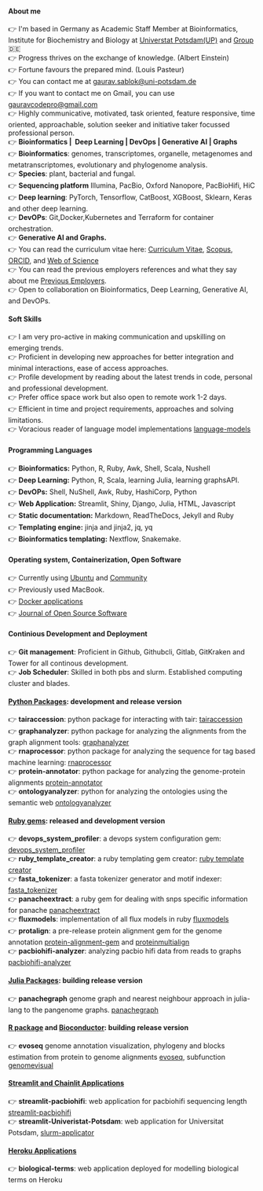 #### About me

:point_right: I'm based in Germany as Academic Staff Member at Bioinformatics, Institute for Biochemistry and Biology at [Universtat Potsdam(UP)](https://www.uni-potsdam.de/de/) and [Group](https://www.uni-potsdam.de/en/ibb-bioinformatik/members/gaurav-sablok) :de: \
:point_right:  Progress thrives on the exchange of knowledge. (Albert Einstein) \
:point_right:  Fortune favours the prepared mind. (Louis Pasteur) \
:point_right:  You can contact me at [gaurav.sablok@uni-potsdam.de](mailto:gaurav.sablok@uni-potsdam.de)  \
:point_right: If you want to contact me on Gmail, you can use [gauravcodepro@gmail.com](mailto:gauravcodepro@gmail.com) \
:point_right: Highly communicative, motivated, task oriented, feature responsive, time oriented, approachable, solution seeker and initiative taker focussed professional person. \
:point_right: **Bioinformatics |  Deep Learning | DevOps | Generative AI | Graphs** \
:point_right: **Bioinformatics**: genomes, transcriptomes, organelle, metagenomes and metatranscriptomes, evolutionary and phylogenome analysis. \
:point_right: **Species**: plant, bacterial and fungal. \
:point_right: **Sequencing platform** Illumina, PacBio, Oxford Nanopore, PacBioHifi, HiC \
:point_right: **Deep learning**: PyTorch, Tensorflow, CatBoost, XGBoost, Sklearn, Keras and other deep learning. \
:point_right: **DevOPs**: Git,Docker,Kubernetes and Terraform for container orchestration. \
:point_right: **Generative AI and Graphs.** \
:point_right: You can read the curriculum vitae here: [Curriculum Vitae](https://drive.google.com/file/d/10M2skWJsLLx_-Hze7rHxH-bTT-2VJ_if/view?usp=sharing), [Scopus](https://www.scopus.com/authid/detail.uri?authorId=36633064300), [ORCID](https://orcid.org/0000-0002-4157-9405), and [Web of Science](https://www.webofscience.com/wos/author/record/C-5940-2014)  \
:point_right: You can read the previous employers references and what they say about me [Previous Employers](https://drive.google.com/file/d/1KgQLycgD1S9ztJpt9McQ2yH5lZIUJAgb/view?usp=sharing). \
:point_right: Open to collaboration on Bioinformatics, Deep Learning, Generative AI, and DevOPs.
#### Soft Skills
:point_right: I am very pro-active in making communication and upskilling on emerging trends. \
:point_right: Proficient in developing new approaches for better integration and minimal interactions, ease of access approaches. \
:point_right: Profile development by reading about the latest trends in code, personal and professional development. \
:point_right: Prefer office space work but also open to remote work 1-2 days. \
:point_right: Efficient in time and project requirements, approaches and solving limitations.\
:point_right: Voracious reader of language model implementations [language-models](https://paperswithcode.com/)

#### Programming Languages
:point_right: **Bioinformatics:**  Python, R, Ruby, Awk, Shell, Scala, Nushell \
:point_right: **Deep Learning:**  Python, R, Scala, learning Julia, learning graphsAPI. \
:point_right: **DevOPs:** Shell, NuShell, Awk, Ruby, HashiCorp, Python \
:point_right: **Web Application:** Streamlit, Shiny, Django, Julia, HTML, Javascript \
:point_right: **Static documentation:** Markdown, ReadTheDocs, Jekyll and Ruby  \
:point_right: **Templating engine:** jinja and jinja2, jq, yq \
:point_right: **Bioinformatics templating:** Nextflow, Snakemake.  

#### Operating system, Containerization, Open Software
:point_right: Currently using [Ubuntu](https://kde.org/)  and [Community](https://linuxcommunity.io/) \
:point_right: Previously used MacBook. \
:point_right: [Docker applications](https://hub.docker.com/u/gauravcodepro) \
:point_right: [Journal of Open Source Software](https://joss.theoj.org/)

#### Continious Development and Deployment
:point_right: **Git management**: Proficient in Github, Githubcli, Gitlab, GitKraken and Tower for all continous development. \
:point_right: **Job Scheduler**: Skilled in both pbs and slurm. Established computing cluster and blades. 

#### [Python Packages](https://pypi.org/user/gauravcodepro/): development and release version 
:point_right: **tairaccession**: python package for interacting with tair: [tairaccession](https://github.com/gauravcodepro/tairaccession) \
:point_right: **graphanalyzer**: python package for analyzing the alignments from the graph alignment tools: [graphanalyzer](https://github.com/gauravcodepro/graphanalyzer) \
:point_right: **rnaprocessor**: python package for analyzing the sequence for tag based machine learning: [rnaprocessor](https://github.com/gauravcodepro/rnaprocessor) \
:point_right: **protein-annotator**: python package for analyzing the genome-protein alignments [protein-annotator](https://github.com/gauravcodepro/protein-annotator) \
:point_right: **ontologyanalyzer**: python for analyzing the ontologies using the semantic web [ontologyanalyzer](https://github.com/gauravcodeproontologyanalyzer)

#### [Ruby gems](https://rubygems.org/profiles/gauravcodepro): released and development version
:point_right: **devops_system_profiler**: a devops system configuration gem: [devops_system_profiler](https://github.com/gauravcodepro/devops-system) \
:point_right: **ruby_template_creator**: a ruby templating gem creator: [ruby template creator](https://github.com/gauravcodepro/ruby_gem_creator) \
:point_right: **fasta_tokenizer**: a fasta tokenizer generator and motif indexer: [fasta_tokenizer](https://github.com/gauravcodepro/pacbiohifi-motif-scanner) \
:point_right: **panacheextract**: a ruby gem for dealing with snps specific information for panache [panacheextract](https://rubygems.org/gems/panacheextract) \
:point_right: **fluxmodels**: implementation of all flux models in ruby [fluxmodels](https://github.com/gauravcodepro/flux-models-ruby) \
:point_right: **protalign**: a pre-release protein alignment gem for the genome annotation [protein-alignment-gem](https://github.com/gauravcodepro/proteinalignment-annotation-gem) and [proteinmultialign](https://github.com/gauravcodepro/protein-multialign-gem) \
:point_right: **pacbiohifi-analyzer**: analyzing pacbio hifi data from reads to graphs [pacbiohifi-analyzer](https://github.com/gauravcodepro/pacbiohifi-analyzer)

#### [Julia Packages](https://juliahub.com/): building release version
:point_right: **panachegraph** genome graph and nearest neighbour approach in julia-lang to the pangenome graphs. [panachegraph](https://github.com/gauravcodepro/panachegraph)

#### [R package](https://cran.r-project.org/web/packages/) and [Bioconductor](https://bioconductor.org/): building release version
:point_right: **evoseq** genome annotation visualization, phylogeny and blocks estimation from protein to genome alignments [evoseq](https://github.com/gauravcodepro/evoseq-genome-informatics), subfunction [genomevisual](https://github.com/gauravcodepro/genome-annotation-visualizer) 

#### [Streamlit and Chainlit Applications](https://streamlit.io/)
:point_right: **streamlit-pacbiohifi**: web application for pacbiohifi sequencing length [streamlit-pacbiohifi](https://pacbiohifi.streamlit.app/) \
:point_right: **streamlit-Univeristat-Potsdam**: web application for Universitat Potsdam, [slurm-applicator](https://sup-application.streamlit.app/)

#### [Heroku Applications](https://www.heroku.com/)
:point_right: **biological-terms**: web application deployed for modelling biological terms on Heroku

